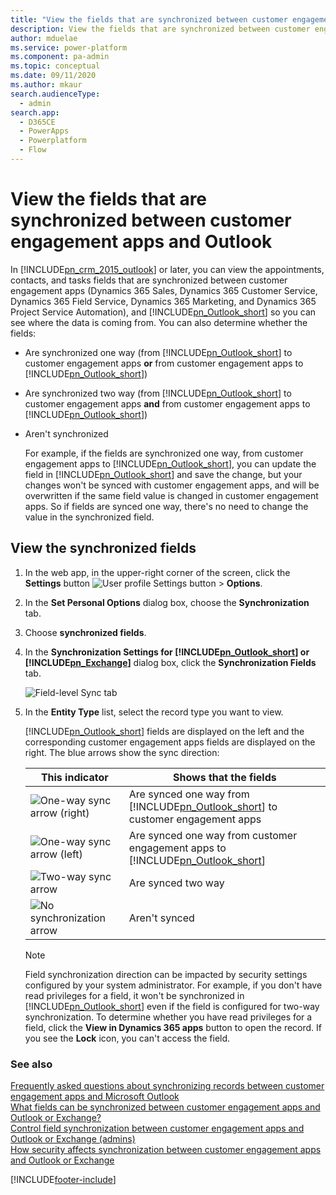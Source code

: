 ```yaml
---
title: "View the fields that are synchronized between customer engagement apps and Outlook  | MicrosoftDocs"
description: View the fields that are synchronized between customer engagement apps and Outlook
author: mduelae
ms.service: power-platform
ms.component: pa-admin
ms.topic: conceptual
ms.date: 09/11/2020
ms.author: mkaur
search.audienceType: 
  - admin
search.app:
  - D365CE
  - PowerApps
  - Powerplatform
  - Flow
---
```

# View the fields that are synchronized between customer engagement apps and Outlook

In [!INCLUDE[pn_crm_2015_outlook](../includes/pn-crm-2015-outlook.md)] or later, you can view the appointments, contacts, and tasks fields that are synchronized between customer engagement apps (Dynamics 365 Sales, Dynamics 365 Customer Service, Dynamics 365 Field Service, Dynamics 365 Marketing, and Dynamics 365 Project Service Automation), and [!INCLUDE[pn_Outlook_short](../includes/pn-outlook-short.md)] so you can see where the data is coming from. You can also determine whether the fields:  

- Are synchronized one way (from [!INCLUDE[pn_Outlook_short](../includes/pn-outlook-short.md)] to customer engagement apps **or** from customer engagement apps to [!INCLUDE[pn_Outlook_short](../includes/pn-outlook-short.md)])  

- Are synchronized two way (from [!INCLUDE[pn_Outlook_short](../includes/pn-outlook-short.md)] to customer engagement apps **and** from customer engagement apps to [!INCLUDE[pn_Outlook_short](../includes/pn-outlook-short.md)])  

- Aren't synchronized  

  For example, if the fields are synchronized one way, from customer engagement apps to [!INCLUDE[pn_Outlook_short](../includes/pn-outlook-short.md)], you can update the field in [!INCLUDE[pn_Outlook_short](../includes/pn-outlook-short.md)] and save the change, but your changes won't be synced with customer engagement apps, and will be overwritten if the same field value is changed in customer engagement apps. So if fields are synced one way, there's no need to change the value in the synchronized field.  

## View the synchronized fields  

1. In the web app, in the upper-right corner of the screen, click the **Settings** button ![User profile Settings button](media/privileges-user.png "User profile Settings button") > **Options**.  

2. In the **Set Personal Options** dialog box, choose the **Synchronization** tab.    

3. Choose **synchronized fields**.  

4. In the **Synchronization Settings for [!INCLUDE[pn_Outlook_short](../includes/pn-outlook-short.md)] or [!INCLUDE[pn_Exchange](../includes/pn-exchange.md)]** dialog box, click the **Synchronization Fields** tab.  

   ![Field-level Sync tab](media/field-level-sync-tab.png "Field-level Sync tab")  

5. In the **Entity Type** list, select the record type you want to view.  

   [!INCLUDE[pn_Outlook_short](../includes/pn-outlook-short.md)] fields are displayed on the left and the corresponding customer engagement apps fields are displayed on the right. The blue arrows show the sync direction:  


   |This indicator  |Shows that the fields   |
   |----|---|
      | ![One-way sync arrow (right)](media/one-way-sync-arrow-right.png "One-way sync arrow (right)") | Are synced one way from [!INCLUDE[pn_Outlook_short](../includes/pn-outlook-short.md)] to customer engagement apps |
   |  ![One-way sync arrow (left)](media/one-way-sync-arrow-left.png "One-way sync arrow (left)")   | Are synced one way from customer engagement apps to [!INCLUDE[pn_Outlook_short](../includes/pn-outlook-short.md)] |
   |            ![Two-way sync arrow](media/two-way-sync-arrow.png "Two-way sync arrow")            |                                                                  Are synced two way                                                                  |
   |       ![No synchronization arrow](media/no-sync-arrow.png "No synchronization arrow")        |                                                                    Aren't synced                                                                     |

   > [!NOTE]
   >  Field synchronization direction can be impacted by security settings configured by your system administrator. For example, if you don't have read privileges for a field, it won't be synchronized in [!INCLUDE[pn_Outlook_short](../includes/pn-outlook-short.md)] even if the field is configured for two-way synchronization. To determine whether you have read privileges for a field, click the **View in Dynamics 365 apps** button to open the record. If you see the **Lock** icon, you can't access the field.  

### See also  
 [Frequently asked questions about synchronizing records between customer engagement apps and Microsoft Outlook](frequently-asked-questions-synchronizing-records-dynamics-365-and-outlook.yml)   
 [What fields can be synchronized between customer engagement apps and Outlook or Exchange?](what-fields-synchronized-outlook.md)   
 [Control field synchronization between customer engagement apps and Outlook or Exchange (admins)](control-field-synchronization-outlook.md)   
 [How security affects synchronization between customer engagement apps and Outlook or Exchange](how-field-security-affects-synchronization-between-outlook.md)


[!INCLUDE[footer-include](../includes/footer-banner.md)]
